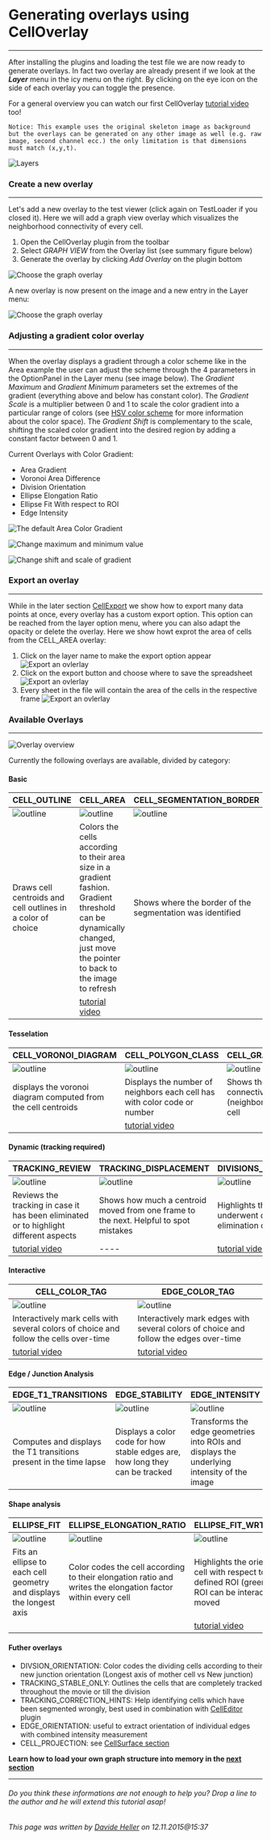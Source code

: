 # Generating overlays using CellOverlay
---

After installing the plugins and loading the test file we are now ready to generate overlays. In fact two overlay are already present if we look at the ***Layer*** menu in the icy menu on the right. By clicking on the eye icon on the side of each overlay you can toggle the presence.

For a general overview you can watch our first CellOverlay [tutorial video](https://www.dropbox.com/s/m1um7hdl26h5iqi/04_CellOverlay_introduction_area.mov?dl=0) too!

	Notice: This example uses the original skeleton image as background but the overlays can be generated on any other image as well (e.g. raw image, second channel ecc.) the only limitation is that dimensions must match (x,y,t).

![Layers](../../Images/icy/CellOverlay/LayerIdea.png)

### Create a new overlay 
---

Let's add a new overlay to the test viewer (click again on TestLoader if you closed it). Here we will add a graph view overlay which visualizes the neighborhood connectivity of every cell.

1. Open the CellOverlay plugin from the toolbar
2. Select _GRAPH VIEW_ from the Overlay list (see summary figure below)
3. Generate the overlay by clicking _Add Overlay_ on the plugin bottom

![Choose the graph overlay](../../Images/icy/CellOverlay/GraphView1.png)

A new overlay is now present on the image and a new entry in the Layer menu:

![Choose the graph overlay](../../Images/icy/CellOverlay/GraphView2.png)

### Adjusting a gradient color overlay
---

When the overlay displays a gradient through a color scheme like in the Area example the user can adjust the scheme through the 4 parameters in the OptionPanel in the Layer menu (see image below). The _Gradient Maximum_ and _Gradient Minimum_ parameters set the extremes of the gradient (everything above and below has constant color). The _Gradient Scale_ is a multiplier between 0 and 1 to scale the color gradient into a particular range of colors (see [HSV color scheme](https://en.wikipedia.org/wiki/HSL_and_HSV) for more information about the color space). The _Gradient Shift_ is complementary to the scale, shifting the scaled color gradient into the desired region by adding a constant factor between 0 and 1.

Current Overlays with Color Gradient:

* Area Gradient
* Voronoi Area Difference
* Division Orientation
* Ellipse Elongation Ratio
* Ellipse Fit With respect to ROI
* Edge Intensity


![The default Area Color Gradient](../../Images/icy/CellOverlay/ColorGradient1.png)

![Change maximum and minimum value](../../Images/icy/CellOverlay/ColorGradient2.png)

![Change shift and scale of gradient](../../Images/icy/CellOverlay/ColorGradient3.png)

### Export an overlay
---
While in the later section [CellExport](../03_CellExport) we show how to export many data points at once, every overlay has a custom export option. This option can be reached from the layer option menu, where you can also adapt the opacity or delete the overlay. Here we show howt exprot the area of cells from the CELL_AREA overlay:

1. Click on the layer name to make the export option appear
![Export an ovlerlay](../../Images/icy/CellOverlay/AreaExport1.png)
2. Click on the export button and choose where to save the spreadsheet
![Export an ovlerlay](../../Images/icy/CellOverlay/AreaExport2.png)
3. Every sheet in the file will contain the area of the cells in the respective frame
![Export an ovlerlay](../../Images/icy/CellOverlay/AreaExport3.png)



### Available Overlays
---

![Overlay overview](../../Images/icy/CellOverlay/OverlayOverview.svg)

Currently the following overlays are available, divided by category:

#### Basic

| CELL_OUTLINE  | CELL_AREA | CELL_SEGMENTATION_BORDER |
|----|----|----|
| ![outline](../../Images/icy/CellOverlay/overlays/outline.png) | ![outline](../../Images/icy/CellOverlay/overlays/area.png) | ![outline](../../Images/icy/CellOverlay/overlays/border.png) |
| Draws cell centroids and cell outlines in a color of choice | Colors the cells according to their area size in a gradient fashion. Gradient threshold can be dynamically changed, just move the pointer to back to the image to refresh | Shows where the border of the segmentation was identified | 
||[tutorial video](https://www.dropbox.com/s/m1um7hdl26h5iqi/04_CellOverlay_introduction_area.mov?dl=0)||

#### Tesselation

| CELL_VORONOI_DIAGRAM  | CELL_POLYGON_CLASS | CELL_GRAPH_VIEW |
|----|----|----|
| ![outline](../../Images/icy/CellOverlay/overlays/voronoi.png) | ![outline](../../Images/icy/CellOverlay/overlays/pc.png) | ![outline](../../Images/icy/CellOverlay/overlays/graph.png) |
| displays the voronoi diagram computed from the cell centroids | Displays the number of neighbors each cell has with color code or number | Shows the connectivity (neighbors) of each cell |
||[tutorial video](https://www.dropbox.com/s/303r7zknp4ydecp/05_CellOverlay_polygonClass.mov?dl=0)||
	
#### Dynamic (tracking required)

| TRACKING_REVIEW  | TRACKING_DISPLACEMENT | DIVISIONS_AND_ELIMINATIONS |
|----|----|----|
| ![outline](../../Images/icy/CellOverlay/overlays/tracking.png) | ![outline](../../Images/icy/CellOverlay/overlays/displacement.png) | ![outline](../../Images/icy/CellOverlay/overlays/divisions.png) |
| Reviews the tracking in case it has been eliminated or to highlight different aspects | Shows how much a centroid moved from one frame to the next. Helpful to spot mistakes | Highlights the cells that underwent division or elimination during the time lapse |
|[tutorial video](https://www.dropbox.com/s/p9bdzmsik1ihj3i/06_CellOverlay_Tracking.mov?dl=0)|----|[tutorial video](https://www.dropbox.com/s/9jdaq141teina4x/07_CellOverlay_Divisions_and_Eliminations.mov?dl=0)|


#### Interactive

| CELL_COLOR_TAG | EDGE_COLOR_TAG |
| --- | --- |
| ![outline](../../Images/icy/CellOverlay/overlays/tag.png) | ![outline](../../Images/icy/CellOverlay/overlays/edgeTag.png) |
| Interactively mark cells with several colors of choice and follow the cells over-time | Interactively mark edges with several colors of choice and follow the edges over-time |
|[tutorial video](https://www.dropbox.com/s/kaphn9pzffmthan/08_CellOverlay_Cell_Color_Tag.mov?dl=0)|[tutorial video](https://www.dropbox.com/s/osxd1tzri6gpdg4/09_CellOverlay_Edge_Color_Tag.mov?dl=0)|


#### Edge / Junction Analysis

| EDGE_T1_TRANSITIONS  | EDGE_STABILITY | EDGE_INTENSITY |
|----|----|----|
| ![outline](../../Images/icy/CellOverlay/overlays/transitions.png) | ![outline](../../Images/icy/CellOverlay/overlays/stability.png) | ![outline](../../Images/icy/CellOverlay/overlays/edgeIntensity.png) |
| Computes and displays the T1 transitions present in the time lapse | Displays a color code for how stable edges are, how long they can be tracked | Transforms the edge geometries into ROIs and displays the underlying intensity of the image |

#### Shape analysis

| ELLIPSE_FIT  | ELLIPSE_ELONGATION_RATIO | ELLIPSE_FIT_WRT_POINT_ROI |
|----|----|----|
| ![outline](../../Images/icy/CellOverlay/overlays/ellipse.png) | ![outline](../../Images/icy/CellOverlay/overlays/elongation.png) | ![outline](../../Images/icy/CellOverlay/overlays/orientationROI.png) |
| Fits an ellipse to each cell geometry and displays the longest axis | Color codes the cell according to their elongation ratio and writes the elongation factor within every cell | Highlights the orienation of the cell with respect to a user defined ROI (green point). The ROI can be interactively moved |
|||[tutorial video](https://www.dropbox.com/s/jnx6nujcnr0asxr/10_CellOverlay_EllipseFit_ROI.mov?dl=0)|

#### Futher overlays
	
* DIVSION_ORIENTATION: Color codes the dividing cells according to their new junction orientation (Longest axis of mother cell vs New junction)
* TRACKING_STABLE_ONLY: Outlines the cells that are completely tracked throughout the movie or till the division
* TRACKING_CORRECTION_HINTS: Help identifying cells which have been segmented wrongly, best used in combination with [CellEditor](../03_CellEditor) plugin
* EDGE_ORIENTATION: useful to extract orientation of individual edges with combined intensity measurement
* CELL_PROJECTION: see [CellSurface section](../05_CellSurface)

**Learn how to load your own graph structure into memory in the [next section](../02_CellGraph)**

---
######  Do you think these informations are not enough to help you? Drop a line to the author and he will extend this tutorial asap!

###### This page was written by [Davide Heller](mailto:davide.heller@imls.uzh.ch) on 12.11.2015@15:37


<script type="text/javascript" src="http://imls-bg-jira.uzh.ch:8080/s/dec35b3786a7548dc4b26192f22b864e-T/en_USbjk9py/64014/4/1.4.24/_/download/batch/com.atlassian.jira.collector.plugin.jira-issue-collector-plugin:issuecollector/com.atlassian.jira.collector.plugin.jira-issue-collector-plugin:issuecollector.js?locale=en-US&collectorId=dab092eb"></script>

<script>
  (function(i,s,o,g,r,a,m){i['GoogleAnalyticsObject']=r;i[r]=i[r]||function(){
  (i[r].q=i[r].q||[]).push(arguments)},i[r].l=1*new Date();a=s.createElement(o),
  m=s.getElementsByTagName(o)[0];a.async=1;a.src=g;m.parentNode.insertBefore(a,m)
  })(window,document,'script','//www.google-analytics.com/analytics.js','ga');

  ga('create', 'UA-55332946-1', 'auto');
  ga('send', 'pageview');

</script>
